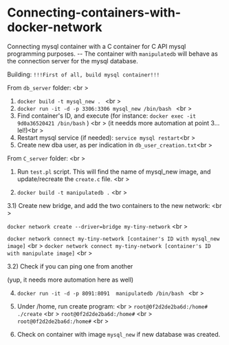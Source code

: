 # Connecting-containers-with-docker-network

Connecting mysql container with a C container for C API mysql programming purposes.  -- The container with ``manipulatedb`` will behave as the connection server for the mysql database.

Building:
``!!!First of all, build mysql container!!!``

From ``db_server`` folder: <br \>

1) ``docker build -t mysql_new . `` <br \>
2) ``docker run -it -d -p 3306:3306 mysql_new /bin/bash `` <br \>
3) Find container's ID, and execute (for instance: ``docker exec -it 9d0a36520421 /bin/bash`` ) <br \>
(it needds more automation at point 3... lel!)<br \>
4) Restart mysql service (if needed): ``service mysql restart``<br \>
5) Create new dba user, as per indication in ``db_user_creation.txt``<br \>


From ``C_server`` folder: <br \>

1) Run ``test.pl`` script. This will find the name of mysql_new image, and update/recreate the ``create.c`` file. <br \> 

2) `` docker build -t manipulatedb . `` <br \>

3.1) Create new bridge, and add the two containers to the new network: <br \>

`` docker network create --driver=bridge my-tiny-network ``  <br \>

`` docker network connect my-tiny-network [container's ID with mysql_new image] `` <br \>
`` docker network connect my-tiny-network [container's ID with manipulate image] `` <br \>

3.2) Check if you can ping one from another

(yup, it needs more automation here as well)

4) ``docker run -it -d -p 8091:8091  manipulatedb /bin/bash ``   <br \>

5) Under /home, run create program:  <br \>
``root@0f2d2de2ba6d:/home# ./create`` <br \>
``root@0f2d2de2ba6d:/home#`` <br \> 
``root@0f2d2de2ba6d:/home#``  <br \>

6) Check on container with image ``mysql_new`` if new database was created. 


